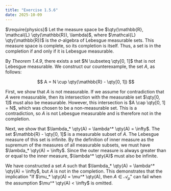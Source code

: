 ```yaml
---
title: "Exercise 1.5.6"
date: 2025-10-09
---
```

$\require{physics}$
Let the measure space be $\qty(\mathbb{R}, \mathcal{L} \qty(\mathbb{R}), \lambda)$, where $\mathcal{L} \qty(\mathbb{R})$ is the $\sigma$-algebra of Lebesgue measurable sets. 
This measure space is complete, so its completion is itself. 
Thus, a set is in the completion if and only if it is Lebesgue measurable. 

By *Theorem 1.4.9*, there exists a set $N \subseteq \qty[0, 1]$ that is not Lebesgue measurable. 
We construct our counterexample, the set $A$, as follows:

$$
  A = N \cup \qty(\mathbb{R} - \qty[0, 1])
$$

First, we show that $A$ is not measurable. 
If we assume for contradiction that $A$ were measurable, then its intersection with the measurable set $\qty[0, 1]$ must also be measurable. 
However, this intersection is $A \cap \qty[0, 1] = N$, which was chosen to be a non-measurable set. 
This is a contradiction, so $A$ is not Lebesgue measurable and is therefore not in the completion. 

Next, we show that $\lambda_* \qty(A) = \lambda^* \qty(A) = \infty$. 
The set $\mathbb{R} - \qty[0, 1]$ is a measurable subset of $A$. 
The Lebesgue measure of this set is infinite. 
By the definition of inner measure as the supremum of the measures of all measurable subsets, we must have $\lambda_* \qty(A) = \infty$. 
Since the outer measure is always greater than or equal to the inner measure, $\lambda^* \qty(A)$ must also be infinite. 

We have constructed a set $A$ such that $\lambda_* \qty(A) = \lambda^* \qty(A) = \infty$, but $A$ is not in the completion. 
This demonstrates that the implication "If $\mu_* \qty(A) = \mu^* \qty(A), then $A \in \mathcal{A}_{\mu}$" can fail when the assumption $\mu^* \qty(A) < \infty$ is omitted. 
